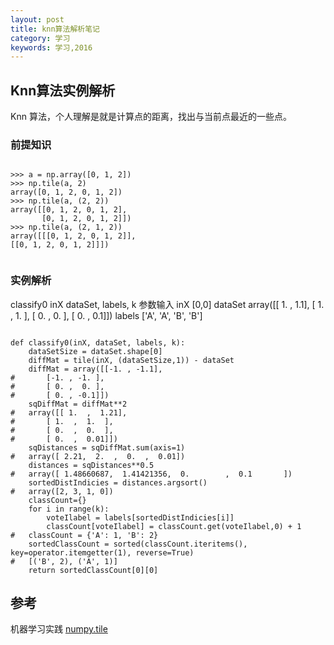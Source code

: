 ```yaml
---
layout: post
title: knn算法解析笔记
category: 学习
keywords: 学习,2016
---
```



## Knn算法实例解析

Knn 算法，个人理解是就是计算点的距离，找出与当前点最近的一些点。



### 前提知识

```

>>> a = np.array([0, 1, 2])
>>> np.tile(a, 2)
array([0, 1, 2, 0, 1, 2])
>>> np.tile(a, (2, 2))
array([[0, 1, 2, 0, 1, 2],
       [0, 1, 2, 0, 1, 2]])
>>> np.tile(a, (2, 1, 2))
array([[[0, 1, 2, 0, 1, 2]],
[[0, 1, 2, 0, 1, 2]]])


```

### 实例解析


classify0 
inX dataSet, labels, k
参数输入
inX [0,0]
dataSet
array([[ 1. ,  1.1],
       [ 1. ,  1. ],
       [ 0. ,  0. ],
       [ 0. ,  0.1]])
labels ['A', 'A', 'B', 'B']

```

def classify0(inX, dataSet, labels, k):
    dataSetSize = dataSet.shape[0]
    diffMat = tile(inX, (dataSetSize,1)) - dataSet
	diffMat = array([[-1. , -1.1],
#       [-1. , -1. ],
#       [ 0. ,  0. ],
#       [ 0. , -0.1]])
    sqDiffMat = diffMat**2
#	array([[ 1.  ,  1.21],
#       [ 1.  ,  1.  ],
#       [ 0.  ,  0.  ],
#       [ 0.  ,  0.01]])
    sqDistances = sqDiffMat.sum(axis=1)
#   array([ 2.21,  2.  ,  0.  ,  0.01])
    distances = sqDistances**0.5
#   array([ 1.48660687,  1.41421356,  0.        ,  0.1       ])
    sortedDistIndicies = distances.argsort()
#   array([2, 3, 1, 0])
    classCount={}
    for i in range(k):
        voteIlabel = labels[sortedDistIndicies[i]]
        classCount[voteIlabel] = classCount.get(voteIlabel,0) + 1
#   classCount = {'A': 1, 'B': 2}
    sortedClassCount = sorted(classCount.iteritems(), key=operator.itemgetter(1), reverse=True)
#   [('B', 2), ('A', 1)]
    return sortedClassCount[0][0]

```


## 参考

机器学习实践
[numpy.tile](http://docs.scipy.org/doc/numpy/reference/generated/numpy.tile.html)
